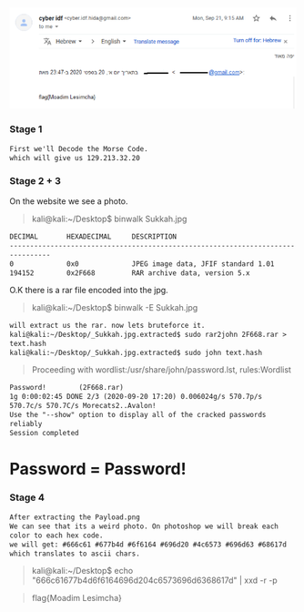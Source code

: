 ![Image of hoshen](https://github.com/rentixeli/CTF/blob/main/Hoshen%202020/hoshen.png)

### Stage 1
```
First we'll Decode the Morse Code.
which will give us 129.213.32.20
```
### Stage 2 + 3
On the website we see a photo.

>kali@kali:~/Desktop$ binwalk Sukkah.jpg 

```
DECIMAL       HEXADECIMAL     DESCRIPTION
--------------------------------------------------------------------------------
0             0x0             JPEG image data, JFIF standard 1.01
194152        0x2F668         RAR archive data, version 5.x
```



O.K there is a rar file encoded into the jpg.

>kali@kali:~/Desktop$ binwalk -E Sukkah.jpg


```
will extract us the rar. now lets bruteforce it.
kali@kali:~/Desktop/_Sukkah.jpg.extracted$ sudo rar2john 2F668.rar > text.hash
kali@kali:~/Desktop/_Sukkah.jpg.extracted$ sudo john text.hash
```



>Proceeding with wordlist:/usr/share/john/password.lst, rules:Wordlist
```
Password!        (2F668.rar)
1g 0:00:02:45 DONE 2/3 (2020-09-20 17:20) 0.006024g/s 570.7p/s 570.7c/s 570.7C/s Morecats2..Avalon!
Use the "--show" option to display all of the cracked passwords reliably
Session completed
```




# Password = Password!

### Stage 4
```
After extracting the Payload.png
We can see that its a weird photo. On photoshop we will break each color to each hex code.
we will get: #666c61 #677b4d #6f6164 #696d20 #4c6573 #696d63 #68617d
which translates to ascii chars.
```
>kali@kali:~/Desktop$ echo "666c61677b4d6f6164696d204c6573696d6368617d" | xxd -r -p



>flag{Moadim Lesimcha}

